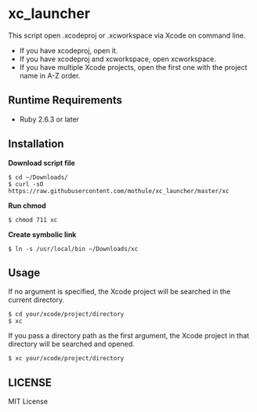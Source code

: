 # xc_launcher
This script open .xcodeproj or .xcworkspace via Xcode on command line.

- If you have xcodeproj, open it.
- If you have xcodeproj and xcworkspace, open xcworkspace.
- If you have multiple Xcode projects, open the first one with the project name in A-Z order.

## Runtime Requirements

- Ruby 2.6.3 or later

## Installation

**Download script file**
```shell script
$ cd ~/Downloads/
$ curl -sO https://raw.githubusercontent.com/mothule/xc_launcher/master/xc
```

**Run chmod**
```shell script
$ chmod 711 xc
```

**Create symbolic link**
```shell script
$ ln -s /usr/local/bin ~/Downloads/xc
```

## Usage

If no argument is specified, the Xcode project will be searched in the current directory.
```shell script
$ cd your/xcode/project/directory
$ xc 
```

If you pass a directory path as the first argument, the Xcode project in that directory will be searched and opened.
```shell script
$ xc your/xcode/project/directory
```

## LICENSE
MIT License